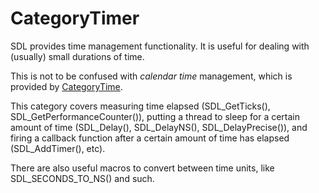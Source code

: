 
# CategoryTimer

SDL provides time management functionality. It is useful for dealing with
(usually) small durations of time.

This is not to be confused with _calendar time_ management, which is
provided by [CategoryTime](CategoryTime).

This category covers measuring time elapsed (SDL_GetTicks(),
SDL_GetPerformanceCounter()), putting a thread to sleep for a certain
amount of time (SDL_Delay(), SDL_DelayNS(), SDL_DelayPrecise()), and firing
a callback function after a certain amount of time has elapsed
(SDL_AddTimer(), etc).

There are also useful macros to convert between time units, like
SDL_SECONDS_TO_NS() and such.
